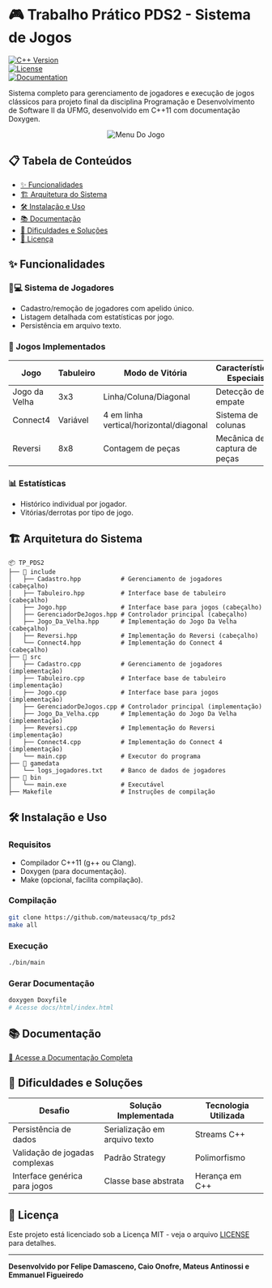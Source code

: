 # 🎮 Trabalho Prático PDS2 - Sistema de Jogos

[![C++ Version](https://img.shields.io/badge/C%2B%2B-11-blue.svg)](https://en.cppreference.com/w/cpp/11)  
[![License](https://img.shields.io/badge/License-MIT-green.svg)](https://opensource.org/licenses/MIT)  
[![Documentation](https://img.shields.io/badge/Docs-Doxygen-blueviolet)](https://felapas.github.io/tp_pds2/)

Sistema completo para gerenciamento de jogadores e execução de jogos clássicos para projeto final da disciplina Programação e Desenvolvimento de Software II da UFMG, desenvolvido em C++11 com documentação Doxygen.

<p align="center">
  <img src="https://i.imgur.com/BGipuFX.png" alt="Menu Do Jogo">
</p>

## 📋 Tabela de Conteúdos

- [✨ Funcionalidades](#-funcionalidades)
- [🏗️ Arquitetura do Sistema](#%EF%B8%8F-arquitetura-do-sistema)
- [🛠️ Instalação e Uso](#%EF%B8%8F-instalação-e-uso)
- [📚 Documentação](#-documentação)
- [🎯 Dificuldades e Soluções](#-dificuldades-e-soluções)
- [📄 Licença](#-licença)

## ✨ Funcionalidades

### 🧑💻 Sistema de Jogadores

- Cadastro/remoção de jogadores com apelido único.
- Listagem detalhada com estatísticas por jogo.
- Persistência em arquivo texto.

### 🎲 Jogos Implementados

| Jogo          | Tabuleiro | Modo de Vitória                         | Características Especiais    |
| ------------- | --------- | --------------------------------------- | ---------------------------- |
| Jogo da Velha | 3x3       | Linha/Coluna/Diagonal                   | Detecção de empate           |
| Connect4      | Variável  | 4 em linha vertical/horizontal/diagonal | Sistema de colunas           |
| Reversi       | 8x8       | Contagem de peças                       | Mecânica de captura de peças |

### 📊 Estatísticas

- Histórico individual por jogador.
- Vitórias/derrotas por tipo de jogo.

## 🏗️ Arquitetura do Sistema

```plaintext
📦 TP_PDS2
├── 📂 include
│   ├── Cadastro.hpp           # Gerenciamento de jogadores (cabeçalho)
│   ├── Tabuleiro.hpp          # Interface base de tabuleiro (cabeçalho)
│   ├── Jogo.hpp               # Interface base para jogos (cabeçalho)
│   ├── GerenciadorDeJogos.hpp # Controlador principal (cabeçalho)
│   ├── Jogo_Da_Velha.hpp      # Implementação do Jogo Da Velha (cabeçalho)
│   ├── Reversi.hpp            # Implementação do Reversi (cabeçalho)
│   └── Connect4.hpp           # Implementação do Connect 4 (cabeçalho)
├── 📂 src
│   ├── Cadastro.cpp           # Gerenciamento de jogadores (implementação)
│   ├── Tabuleiro.cpp          # Interface base de tabuleiro (implementação)
│   ├── Jogo.cpp               # Interface base para jogos (implementação)
│   ├── GerenciadorDeJogos.cpp # Controlador principal (implementação)
│   ├── Jogo_Da_Velha.cpp      # Implementação do Jogo Da Velha (implementação)
│   ├── Reversi.cpp            # Implementação do Reversi (implementação)
│   ├── Connect4.cpp           # Implementação do Connect 4 (implementação)
│   └── main.cpp               # Executor do programa
├── 📂 gamedata
│   └── logs_jogadores.txt     # Banco de dados de jogadores
├── 📂 bin
│   └── main.exe               # Executável
├── Makefile                   # Instruções de compilação
```

## 🛠️ Instalação e Uso

### Requisitos

- Compilador C++11 (g++ ou Clang).
- Doxygen (para documentação).
- Make (opcional, facilita compilação).

### Compilação

```bash
git clone https://github.com/mateusacq/tp_pds2
make all
```

### Execução

```bash
./bin/main
```

### Gerar Documentação

```bash
doxygen Doxyfile
# Acesse docs/html/index.html
```

## 📚 Documentação

[🔗 Acesse a Documentação Completa](https://felapas.github.io/tp_pds2/)

## 🎯 Dificuldades e Soluções

| Desafio                        | Solução Implementada          | Tecnologia Utilizada |
| ------------------------------ | ----------------------------- | -------------------- |
| Persistência de dados          | Serialização em arquivo texto | Streams C++          |
| Validação de jogadas complexas | Padrão Strategy               | Polimorfismo         |
| Interface genérica para jogos  | Classe base abstrata          | Herança em C++       |

## 📄 Licença

Este projeto está licenciado sob a Licença MIT - veja o arquivo [LICENSE](LICENSE) para detalhes.

---

**Desenvolvido por Felipe Damasceno, Caio Onofre, Mateus Antinossi e Emmanuel Figueiredo**
